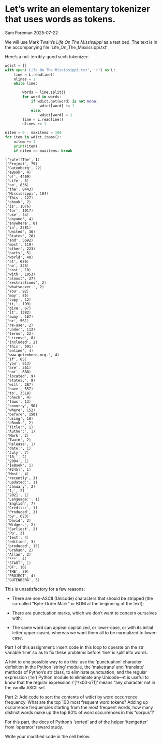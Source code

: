 # Let’s write an elementary tokenizer that uses words as tokens.
Sam Foreman
2025-07-22

<link rel="preconnect" href="https://fonts.googleapis.com">

We will use Mark Twain’s *Life On The Mississippi* as a test bed. The
text is in the accompanying file ‘Life_On_The_Mississippi.txt’

Here’s a not-terribly-good such tokenizer:

``` python
wdict = {}
with open('Life_On_The_Mississippi.txt', 'r') as L:
    line = L.readline()
    nlines = 1
    while line:

        words = line.split()
        for word in words:
            if wdict.get(word) is not None:
                wdict[word] += 1
            else:
                wdict[word] = 1
        line = L.readline()
        nlines += 1

nitem = 0 ; maxitems = 100
for item in wdict.items():
    nitem += 1
    print(item)
    if nitem == maxitems: break
```

    ('\ufeffThe', 1)
    ('Project', 79)
    ('Gutenberg', 22)
    ('eBook', 4)
    ('of', 4469)
    ('Life', 5)
    ('on', 856)
    ('the', 8443)
    ('Mississippi', 104)
    ('This', 127)
    ('ebook', 2)
    ('is', 1076)
    ('for', 1017)
    ('use', 34)
    ('anyone', 4)
    ('anywhere', 8)
    ('in', 2381)
    ('United', 36)
    ('States', 26)
    ('and', 5692)
    ('most', 119)
    ('other', 223)
    ('parts', 5)
    ('world', 40)
    ('at', 676)
    ('no', 325)
    ('cost', 18)
    ('with', 1053)
    ('almost', 37)
    ('restrictions', 2)
    ('whatsoever.', 2)
    ('You', 92)
    ('may', 85)
    ('copy', 12)
    ('it,', 199)
    ('give', 67)
    ('it', 1382)
    ('away', 107)
    ('or', 561)
    ('re-use', 2)
    ('under', 112)
    ('terms', 22)
    ('License', 8)
    ('included', 2)
    ('this', 591)
    ('online', 4)
    ('www.gutenberg.org.', 4)
    ('If', 85)
    ('you', 813)
    ('are', 361)
    ('not', 680)
    ('located', 9)
    ('States,', 8)
    ('will', 287)
    ('have', 557)
    ('to', 3518)
    ('check', 4)
    ('laws', 13)
    ('country', 50)
    ('where', 152)
    ('before', 150)
    ('using', 10)
    ('eBook.', 2)
    ('Title:', 1)
    ('Author:', 1)
    ('Mark', 2)
    ('Twain', 2)
    ('Release', 1)
    ('date:', 1)
    ('July', 7)
    ('10,', 2)
    ('2004', 1)
    ('[eBook', 1)
    ('#245]', 1)
    ('Most', 4)
    ('recently', 3)
    ('updated:', 1)
    ('January', 2)
    ('1,', 2)
    ('2021', 1)
    ('Language:', 1)
    ('English', 7)
    ('Credits:', 1)
    ('Produced', 2)
    ('by', 623)
    ('David', 2)
    ('Widger.', 2)
    ('Earliest', 2)
    ('PG', 3)
    ('text', 4)
    ('edition', 3)
    ('produced', 15)
    ('Graham', 2)
    ('Allan', 2)
    ('***', 4)
    ('START', 1)
    ('OF', 16)
    ('THE', 29)
    ('PROJECT', 4)
    ('GUTENBERG', 3)

This is unsatisfactory for a few reasons:

- There are non-ASCII (Unicode) characters that should be stripped (the
  so-called “Byte-Order Mark” or BOM at the beginning of the text);

- There are punctuation marks, which we don’t want to concern ourselves
  with;

- The same word can appear capitalized, or lower-case, or with its
  initial letter upper-cased, whereas we want them all to be normalized
  to lower-case.

Part 1 of this assignment: insert code in this loop to operate on the
str variable ‘line’ so as to fix these problems before ‘line’ is split
into words.

A hint to one possible way to do this: use the ‘punctuation’ character
definition in the Python ‘string’ module, the ‘maketrans’ and
‘translate’ methods of Python’s str class, to eliminate punctuation, and
the regular expression (‘re’) Python module to eliminate any Unicode—it
is useful to know that the regular expression r’\[^\x00-x7f\]’ means
“any character not in the vanilla ASCII set.

Part 2: Add code to sort the contents of wdict by word occurrence
frequency. What are the top 100 most frequent word tokens? Adding up
occurrence frequencies starting from the most frequent words, how many
distinct words make up the top 90% of word occurrences in this “corpus”?

For this part, the docs of Python’s ‘sorted’ and of the helper
‘itemgetter’ from ‘operator’ reward study.

Write your modified code in the cell below.
